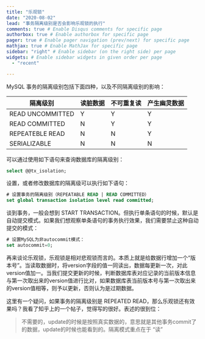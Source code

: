 ```yaml
---
title: "乐观锁"
date: "2020-08-02"
lead: "事务隔离级别是否会影响乐观锁的执行"
comments: true # Enable Disqus comments for specific page
authorbox: true # Enable authorbox for specific page
pager: true # Enable pager navigation (prev/next) for specific page
mathjax: true # Enable MathJax for specific page
sidebar: "right" # Enable sidebar (on the right side) per page
widgets: # Enable sidebar widgets in given order per page
  - "recent"

---
```




MySQL 事务的隔离级别包括下面四种，以及不同隔离级别的影响：

| 隔离级别         | 读脏数据 | 不可重复读 | 产生幽灵数据 |
| ---------------- | -------- | ---------- | ------------ |
| READ UNCOMMITTED | Y        | Y          | Y            |
| READ COMMITTED   | N        | Y          | Y            |
| REPEATEBLE READ  | N        | N          | Y            |
| SERIALIZABLE     | N        | N          | N            |



可以通过使用如下语句来查询数据库的隔离级别：

```sql
select @@tx_isolation;
```



设置，或者修改数据库的隔离级可以执行如下语句：

```sql
# 设置事务的隔离级别（REPEATABLE READ | READ COMMITTED）
set global transaction isolation level read committed;
```



谈到事务，一般会想到 START TRANSACTION。但执行单条语句的时候，默认是自动提交模式。如果我们想观察单条语句的事务执行效果，我们需要禁止这种自动提交的模式：

```sql
# 设置MySQL为非autocommit模式：
set autocommit=0;
```



再来谈论乐观锁，乐观锁是相对悲观锁而言的。本质上就是给数据行增加一个“版本号”。当读取数据时，将version字段的值一同读出，数据每更新一次，对此version值加一。当我们提交更新的时候，判断数据库表对应记录的当前版本信息与第一次取出来的version值进行比对，如果数据库表当前版本号与第一次取出来的version值相等，则予以更新，否则认为是过期数据。



这里有一个疑问，如果事务的隔离级别是 REPEATED READ，那么乐观锁还有效果吗？我看了知乎上的一个帖子，觉得写的很好。表述的很到位：



> 不需要的，update的时候是按照真实数据的，意思就是其他事务commit了的数据，update的时候也能看到的。隔离模式重点在于 “读”